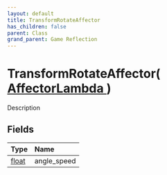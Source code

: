 ```yaml
---
layout: default
title: TransformRotateAffector
has_children: false
parent: Class
grand_parent: Game Reflection
---
```

# TransformRotateAffector( [ AffectorLambda ](/riftbreaker-wiki/docs/game-reflection/classes/affector_lambda/) )
Description 

## Fields

| Type | Name |
|:----------|:--------------|
| [float](/riftbreaker-wiki/docs/game-reflection/components/float/) | angle_speed |

